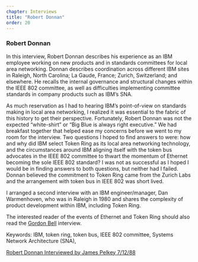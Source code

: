 ```yaml
---
chapter: Interviews
title: "Robert Donnan"
order: 20
---
```


### Robert Donnan

In this interview, Robert Donnan describes his experience as an IBM employee working on new products and in standards committees for local area networking. Donnan describes coordination across different IBM sites in Raleigh, North Carolina; La Gaude, France; Zurich, Switzerland; and elsewhere. He recalls the internal governance and structural changes within the IEEE 802 committee, as well as difficulties implementing committee standards in company products such as IBM’s SNA.

As much reservation as I had to hearing IBM’s point-of-view on standards making in local area networking, I realized it was essential to the fabric of this history to get their perspective. Fortunately, Robert Donnan was not the expected “white-shirt” or “Big Blue is always right executive.” We had breakfast together that helped ease my concerns before we went to my room for the interview. Two questions I hoped to find answers to were: how and why did IBM select Token Ring as its local area networking technology, and the circumstances around IBM aligning itself with the token bus advocates in the IEEE 802 committee to thwart the momentum of Ethernet becoming the sole IEEE 802 standard? I was not as successful as I hoped I would be in finding answers to both questions, but neither had I failed. Donnan believed the commitment to Token Ring came from the Zurich Labs and the arrangement with token bus in IEEE 802 was short lived.

I arranged a second interview with an IBM engineer/manager, Dan Warmenhoven, who was in Raleigh in 1980 and shares the complexity of product development within IBM, including Token Ring.

The interested reader of the events of Ethernet and Token Ring should also read the [Gordon Bell](/int.05.md) interview.

Keywords: IBM, token ring, token bus, IEEE 802 committee, Systems Network Architecture (SNA),

[Robert Donnan Interviewed by James Pelkey 7/12/88](https://archive.computerhistory.org/resources/access/text/2016/04/102738111-05-01-acc.pdf)
